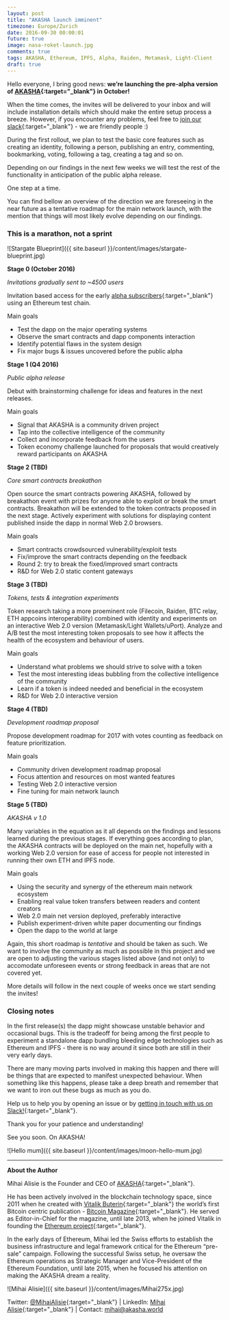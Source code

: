 ```yaml
---
layout: post
title: "AKASHA launch imminent"
timezone: Europe/Zurich
date: 2016-09-30 00:00:01
future: true
image: nasa-roket-launch.jpg
comments: true
tags: AKASHA, Ethereum, IPFS, Alpha, Raiden, Metamask, Light-Client
draft: true
---
```

Hello everyone, I bring good news: **we’re launching the pre-alpha version of [AKASHA](http://akasha.world/){:target="_blank"} in October!**

When the time comes, the invites will be delivered to your inbox and will include installation details which should make the entire setup process a breeze. However, if you encounter any problems, feel free to [join our slack](http://akasha-slack.herokuapp.com/){:target="_blank"} - we are friendly people :)

During the first rollout, we plan to test the basic core features such as creating an identity, following a person, publishing an entry, commenting, bookmarking, voting, following a tag, creating a tag and so on.

Depending on our findings in the next few weeks we will test the rest of the functionality in anticipation of the public alpha release. 

One step at a time.

You can find bellow an overview of the direction we are foreseeing in the near future as a tentative roadmap for the main network launch, with the mention that things will most likely evolve depending on our findings. 

### This is a marathon, not a sprint

![Stargate Blueprint]({{ site.baseurl }}/content/images/stargate-blueprint.jpg)

**Stage 0 (October 2016)**

*Invitations gradually sent to ~4500 users*

Invitation based access for the early [alpha subscribers](http://akasha.world/){:target="_blank"} using an Ethereum test chain.

Main goals

- Test the dapp on the major operating systems
- Observe the smart contracts and dapp components interaction
- Identify potential flaws in the system design
- Fix major bugs & issues uncovered before the public alpha

**Stage 1 (Q4 2016)**

*Public alpha release*

Debut with brainstorming challenge for ideas and features in the next releases.

Main goals

- Signal that AKASHA is a community driven project
- Tap into the collective intelligence of the community
- Collect and incorporate feedback from the users
- Token economy challenge launched for proposals that would creatively reward participants on AKASHA

**Stage 2 (TBD)**

*Core smart contracts breakathon*

Open source the smart contracts powering AKASHA, followed by breakathon event with prizes for anyone able to exploit or break the smart contracts. Breakathon will be extended to the token contracts proposed in the next stage. Actively experiment with solutions for displaying content published inside the dapp in normal Web 2.0 browsers.

Main goals

- Smart contracts crowdsourced vulnerability/exploit tests 
- Fix/improve the smart contracts depending on the feedback
- Round 2: try to break the fixed/improved smart contracts
- R&D for Web 2.0 static content gateways 

**Stage 3 (TBD)**

*Tokens, tests & integration experiments*

Token research taking a more proeminent role (Filecoin, Raiden, BTC relay, ETH appcoins interoperability) combined with identity and experiments on an interactive Web 2.0 version (Metamask/Light Wallets/uPort). Analyze and A/B test the most interesting token proposals to see how it affects the health of the ecosystem and behaviour of users. 

Main goals

- Understand what problems we should strive to solve with a token
- Test the most interesting ideas bubbling from the collective intelligence of the community
- Learn if a token is indeed needed and beneficial in the ecosystem
- R&D for Web 2.0 interactive version

**Stage 4 (TBD)**

*Development roadmap proposal*

Propose development roadmap for 2017 with votes counting as feedback on feature prioritization. 

Main goals

- Community driven development roadmap proposal
- Focus attention and resources on most wanted features
- Testing Web 2.0 interactive version
- Fine tuning for main network launch

**Stage 5 (TBD)**

*AKASHA v 1.0*

Many variables in the equation as it all depends on the findings and lessons learned during the previous stages. If everything goes according to plan, the AKASHA contracts will be deployed on the main net, hopefully with a working Web 2.0 version for ease of access for people not interested in running their own ETH and IPFS node.

Main goals

- Using the security and synergy of the ethereum main network ecosystem
- Enabling real value token transfers between readers and content creators
- Web 2.0 main net version deployed, preferably interactive
- Publish experiment-driven white paper documenting our findings
- Open the dapp to the world at large

Again, this short roadmap is *tentative* and should be taken as such. We want to involve the community as much as possible in this project and we are open to adjusting the various stages listed above (and not only) to accomodate unforeseen events or strong feedback in areas that are not covered yet. 

More details will follow in the next couple of weeks once we start sending the invites!

### Closing notes

In the first release(s) the dapp might showcase unstable behavior and occasional bugs. This is the tradeoff for being among the first people to experiment a standalone dapp bundling bleeding edge technologies such as Ethereum and IPFS - there is no way around it since both are still in their very early days. 

There are many moving parts involved in making this happen and there will be things that are expected to manifest unexpected behaviour. When something like this happens, please take a deep breath and remember that we want to iron out these bugs as much as you do. 

Help us to help you by opening an issue or by [getting in touch with us on Slack!](http://akasha-slack.herokuapp.com/){:target="_blank"}. 

Thank you for your patience and understanding!

See you soon. On AKASHA!

![Hello mum]({{ site.baseurl }}/content/images/moon-hello-mum.jpg)

----

**About the Author**

Mihai Alisie is the Founder and CEO of [AKASHA](http://akasha.world/){:target="_blank"}.

He has been actively involved in the blockchain technology space, since 2011 when he created with [Vitalik Buterin](http://vitalik.ca){:target="_blank"} the world’s first Bitcoin centric publication - [Bitcoin Magazine](https://bitcoinmagazine.com/){:target="_blank"}. He served as Editor-in-Chief for the magazine, until late 2013, when he joined Vitalik in founding the [Ethereum project](https://ethereum.org/){:target="_blank"}.

In the early days of Ethereum, Mihai led the Swiss efforts to establish the business infrastructure and legal framework critical for the Ethereum “pre-sale” campaign. Following the successful Swiss setup, he oversaw the Ethereum operations as Strategic Manager and Vice-President of the Ethereum Foundation, until late 2015, when he focused his attention on making the AKASHA dream a reality.

![Mihai Alisie]({{ site.baseurl }}/content/images/Mihai275x.jpg)

Twitter: [@MihaiAlisie](https://twitter.com/MihaiAlisie){:target="_blank"} | 
LinkedIn: [Mihai Alisie](https://www.linkedin.com/in/mihaialisie){:target="_blank"} | 
Contact: [mihai@akasha.world](mailto:mihai@akasha.world)
